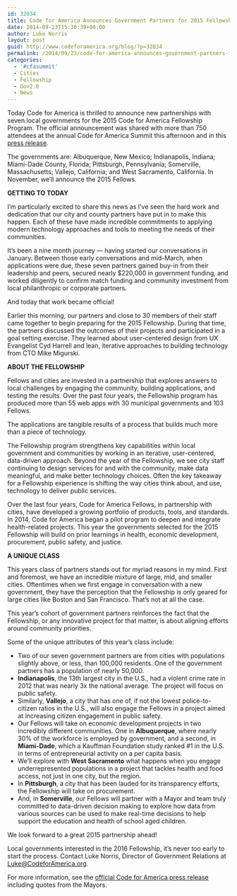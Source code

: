 ```yaml
---
id: 32034
title: Code for America Announces Government Partners for 2015 Fellowship Program
date: 2014-09-23T15:30:39+00:00
author: Luke Norris
layout: post
guid: http://www.codeforamerica.org/blog/?p=32034
permalink: /2014/09/23/code-for-america-announces-government-partners-for-2015-fellowship-program/
categories:
  - '#cfasummit'
  - Cities
  - Fellowship
  - Gov2.0
  - News
---
```

Today Code for America is thrilled to announce new partnerships with seven local governments for the 2015 Code for America Fellowship Program. The official announcement was shared with more than 750 attendees at the annual Code for America Summit this afternoon and in this [press release](http://us2.campaign-archive1.com/?u=d9acf2a4c694efbd76a48936f&id=01680f3bb5&e "Code for America 2015 Fellowship government partners press release").

The governments are: Albuquerque, New Mexico; Indianapolis, Indiana; Miami-Dade County, Florida; Pittsburgh, Pennsylvania; Somerville, Massachusetts; Vallejo, California; and West Sacramento, California. In November, we&#8217;ll announce the 2015 Fellows.

**GETTING TO TODAY**
  
I’m particularly excited to share this news as I’ve seen the hard work and dedication that our city and county partners have put in to make this happen. Each of these have made incredible commitments to applying modern technology approaches and tools to meeting the needs of their communities.

It&#8217;s been a nine month journey &#8212; having started our conversations in January. Between those early conversations and mid-March, when applications were due, these seven partners gained buy-in from their leadership and peers, secured nearly $220,000 in government funding, and worked diligently to confirm match funding and community investment from local philanthropic or corporate partners.

And today that work became official!

Earlier this morning, our partners and close to 30 members of their staff came together to begin preparing for the 2015 Fellowship. During that time, the partners discussed the outcomes of their projects and participated in a goal setting exercise. They learned about user-centered design from UX Evangelist Cyd Harrell and lean, iterative approaches to building technology from CTO Mike Migurski.

**ABOUT THE FELLOWSHIP**
  
Fellows and cities are invested in a partnership that explores answers to local challenges by engaging the community, building applications, and testing the results. Over the past four years, the Fellowship program has produced more than 55 web apps with 30 municipal governments and 103 Fellows.

The applications are tangible results of a process that builds much more than a piece of technology.

The Fellowship program strengthens key capabilities within local government and communities by working in an iterative, user-centered, data-driven approach. Beyond the year of the Fellowship, we see city staff continuing to design services for and with the community, make data meaningful, and make better technology choices. Often the key takeaway for a Fellowship experience is shifting the way cities think about, and use, technology to deliver public services.

Over the last four years, Code for America Fellows, in partnership with cities, have developed a growing portfolio of products, tools, and standards. In 2014, Code for America began a pilot program to deepen and integrate health-related projects. This year the governments selected for the 2015 Fellowship will build on prior learnings in health, economic development, procurement, public safety, and justice.

**A UNIQUE CLASS**
  
This years class of partners stands out for myriad reasons in my mind. First and foremost, we have an incredible mixture of large, mid, and smaller cities. Oftentimes when we first engage in conversation with a new government, they have the perception that the Fellowship is only geared for large cities like Boston and San Francisco. That&#8217;s not at all the case.

This year’s cohort of government partners reinforces the fact that the Fellowship, or any innovative project for that matter, is about aligning efforts around community priorities.

Some of the unique attributes of this year’s class include:

  * Two of our seven government partners are from cities with populations slightly above, or less, than 100,000 residents. One of the government partners has a population of nearly 50,000.
  * **Indianapolis**, the 13th largest city in the U.S., had a violent crime rate in 2012 that was nearly 3x the national average. The project will focus on public safety.
  * Similarly, **Vallejo**, a city that has one of, if not the lowest police-to-citizen ratios in the U.S., will also engage the Fellows in a project aimed at increasing citizen engagement in public safety.
  * Our Fellows will take on economic development projects in two incredibly different communities. One in **Albuquerque**, where nearly 30% of the workforce is employed by government, and a second, in **Miami-Dade**, which a Kauffman Foundation study ranked #1 in the U.S. in terms of entrepreneurial activity on a per capita basis.
  * We’ll explore with **West Sacramento** what happens when you engage underrepresented populations in a project that tackles health and food access, not just in one city, but the region.
  * In **Pittsburgh**, a city that has been lauded for its transparency efforts, the Fellowship will take on procurement.
  * And, in **Somerville**, our Fellows will partner with a Mayor and team truly committed to data-driven decision making to explore how data from various sources can be used to make real-time decisions to help support the education and health of school aged children.

We look forward to a great 2015 partnership ahead!

Local governments interested in the 2016 Fellowship, it&#8217;s never too early to start the process. Contact Luke Norris, Director of Government Relations at <a href="mailto:Luke@CodeforAmerica.org" target="_blank">Luke@CodeforAmerica.org</a>.

For more information, see the [official Code for America press release](https://docs.google.com/document/d/1OYHBMkubufM-Y-FSaHNby6WseXfctzuvlzYRz7WH-OA/edit?usp=sharing) including quotes from the Mayors.